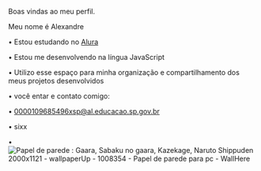 Boas vindas ao meu perfil.

 Meu nome é Alexandre 

• Estou estudando no [Alura](https://www.alura.com.br/?utm_term=alura&utm_campaign=%5BSearch%5D+%5BPerformance%5D+-+Institucional&utm_source=adwords&utm_medium=ppc&hsa_acc=7964138385&hsa_cam=386166608&hsa_grp=21666755648&hsa_ad=696280649243&hsa_src=g&hsa_tgt=kwd-300088401&hsa_kw=alura&hsa_mt=e&hsa_net=adwords&hsa_ver=3&gad_source=1&gclid=CjwKCAjwgdayBhBQEiwAXhMxtpytLVBIMWX3ppvPFZ2gagcEKdkLHnM_t2AwCcRLmb6FZdZwAWyiHRoCAMgQAvD_BwE)

• Estou me desenvolvendo na língua JavaScript

• Utilizo esse espaço para minha organização e compartilhamento dos meus projetos desenvolvidos

• você entar e contato comigo:

• 0000109685496xsp@al.educacao.sp.gov.br

• sixx

• <img src="https://encrypted-tbn0.gstatic.com/images?q=tbn:ANd9GcRkJjije-u2UCXa2iKaa_BtearuOk__9gXXsg&amp;s" alt="Papel de parede : Gaara, Sabaku no gaara, Kazekage, Naruto Shippuden  2000x1121 - wallpaperUp - 1008354 - Papel de parede para pc - WallHere"/>
